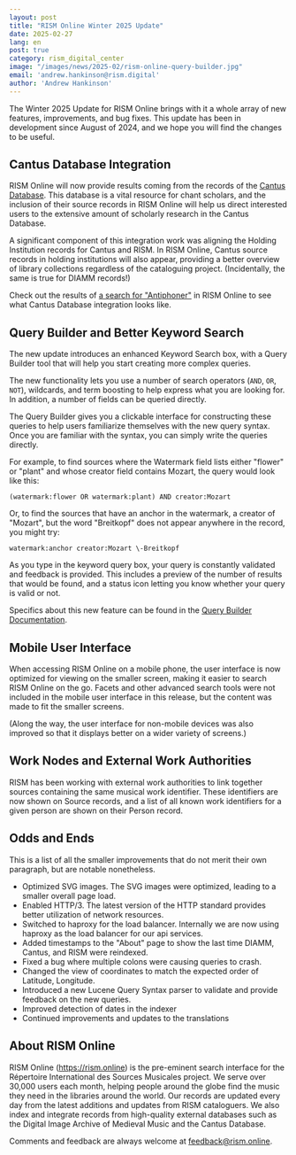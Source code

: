 ```yaml
---
layout: post
title: "RISM Online Winter 2025 Update"
date: 2025-02-27
lang: en
post: true
category: rism_digital_center
image: "/images/news/2025-02/rism-online-query-builder.jpg"
email: 'andrew.hankinson@rism.digital'
author: 'Andrew Hankinson'
---
```

The Winter 2025 Update for RISM Online brings with it a whole array of new features, improvements, and bug fixes. This update has been in development since August of 2024, and we hope you will find the changes to be useful.

## Cantus Database Integration

RISM Online will now provide results coming from the records of the [Cantus Database](https://cantusdatabase.org). This database is a vital resource for chant scholars, and the inclusion of their source records in RISM Online will help us direct interested users to the extensive amount of scholarly research in the Cantus Database.

A significant component of this integration work was aligning the Holding Institution records for Cantus and RISM. In RISM Online, Cantus source records in holding institutions will also appear, providing a better overview of library collections regardless of the cataloguing project. (Incidentally, the same is true for DIAMM records!)

Check out the results of [a search for "Antiphoner"](https://rism.online/search?q=Antiphoner&mode=sources&page=1&rows=20) in RISM Online to see what Cantus Database integration looks like.

## Query Builder and Better Keyword Search

The new update introduces an enhanced Keyword Search box, with a Query Builder tool that will help you start creating more complex queries.

The new functionality lets you use a number of search operators (`AND`, `OR`, `NOT`), wildcards, and term boosting to help express what you are looking for. In addition, a number of fields can be queried directly.

The Query Builder gives you a clickable interface for constructing these queries to help users familiarize themselves with the new query syntax. Once you are familiar with the syntax, you can simply write the queries directly.

For example, to find sources where the Watermark field lists either "flower" or "plant" and whose creator field contains Mozart, the query would look like this:

  `(watermark:flower OR watermark:plant) AND creator:Mozart`

Or, to find the sources that have an anchor in the watermark, a creator of "Mozart", but the word "Breitkopf" does not appear anywhere in the record, you might try:

  `watermark:anchor creator:Mozart \-Breitkopf`

As you type in the keyword query box, your query is constantly validated and feedback is provided. This includes a preview of the number of results that would be found, and a status icon letting you know whether your query is valid or not.

Specifics about this new feature can be found in the [Query Builder Documentation](https://rism.online/docs/query-builder/introduction/).

## Mobile User Interface

When accessing RISM Online on a mobile phone, the user interface is now optimized for viewing on the smaller screen, making it easier to search RISM Online on the go. Facets and other advanced search tools were not included in the mobile user interface in this release, but the content was made to fit the smaller screens.

(Along the way, the user interface for non-mobile devices was also improved so that it displays better on a wider variety of screens.)

## Work Nodes and External Work Authorities

RISM has been working with external work authorities to link together sources containing the same musical work identifier. These identifiers are now shown on Source records, and a list of all known work identifiers for a given person are shown on their Person record.

## Odds and Ends

This is a list of all the smaller improvements that do not merit their own paragraph, but are notable nonetheless.

* Optimized SVG images. The SVG images were optimized, leading to a smaller overall page load.
* Enabled HTTP/3. The latest version of the HTTP standard provides better utilization of network resources.
* Switched to haproxy for the load balancer. Internally we are now using haproxy as the load balancer for our api services.
* Added timestamps to the "About" page to show the last time DIAMM, Cantus, and RISM were reindexed.
* Fixed a bug where multiple colons were causing queries to crash.
* Changed the view of coordinates to match the expected order of Latitude, Longitude.
* Introduced a new Lucene Query Syntax parser to validate and provide feedback on the new queries.
* Improved detection of dates in the indexer
* Continued improvements and updates to the translations

## About RISM Online

RISM Online (https://rism.online) is the pre-eminent search interface for the Répertoire International des Sources Musicales project. We serve over 30,000 users each month, helping people around the globe find the music they need in the libraries around the world. Our records are updated every day from the latest additions and updates from RISM cataloguers. We also index and integrate records from high-quality external databases such as the Digital Image Archive of Medieval Music and the Cantus Database.

Comments and feedback are always welcome at [feedback@rism.online](mailto:feedback@rism.online).
